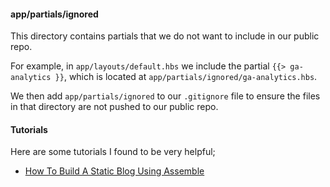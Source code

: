 
#### app/partials/ignored

This directory contains partials that we do not want to include in our public repo.

For example, in `app/layouts/default.hbs` we include the partial `{{> ga-analytics }}`, which is located at `app/partials/ignored/ga-analytics.hbs`.

We then add `app/partials/ignored` to our `.gitignore` file to ensure the files in that directory are not pushed to our public repo.

#### Tutorials

Here are some tutorials I found to be very helpful;

* [How To Build A Static Blog Using Assemble](http://www.hongkiat.com/blog/blogging-with-assemble/)
